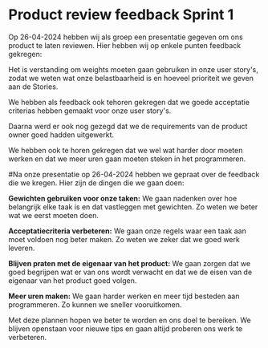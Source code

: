# Product review feedback Sprint 1
Op 26-04-2024 hebben wij als groep een presentatie gegeven om ons product te laten reviewen. Hier hebben wij op enkele punten feedback gekregen:

Het is verstanding om weights moeten gaan gebruiken in onze user story's, zodat we weten wat onze belastbaarheid is en hoeveel prioriteit we geven aan de Stories.

We hebben als feedback ook tehoren gekregen dat we goede acceptatie criterias hebben gemaakt voor onze user story's.

Daarna werd er ook nog gezegd dat we de requirements van de product owner goed hadden uitgewerkt.

We hebben ook te horen gekregen dat we wel wat harder door moeten werken en dat we meer uren gaan moeten steken in het programmeren. 

#Na onze presentatie op 26-04-2024 hebben we gepraat over de feedback die we kregen. Hier zijn de dingen die we gaan doen:

**Gewichten gebruiken voor onze taken:** We gaan nadenken over hoe belangrijk elke taak is en dat vastleggen met gewichten. Zo weten we beter wat we eerst moeten doen.

**Acceptatiecriteria verbeteren:** We gaan onze regels waar een taak aan moet voldoen nog beter maken. Zo weten we zeker dat we goed werk leveren.

**Blijven praten met de eigenaar van het product:** We gaan zorgen dat we goed begrijpen wat er van ons wordt verwacht en dat we de eisen van de eigenaar van het product goed volgen.

**Meer uren maken:** We gaan harder werken en meer tijd besteden aan programmeren. Zo kunnen we sneller vooruitkomen.

Met deze plannen hopen we beter te worden en ons doel te bereiken. We blijven openstaan voor nieuwe tips en gaan altijd proberen ons werk te verbeteren.







